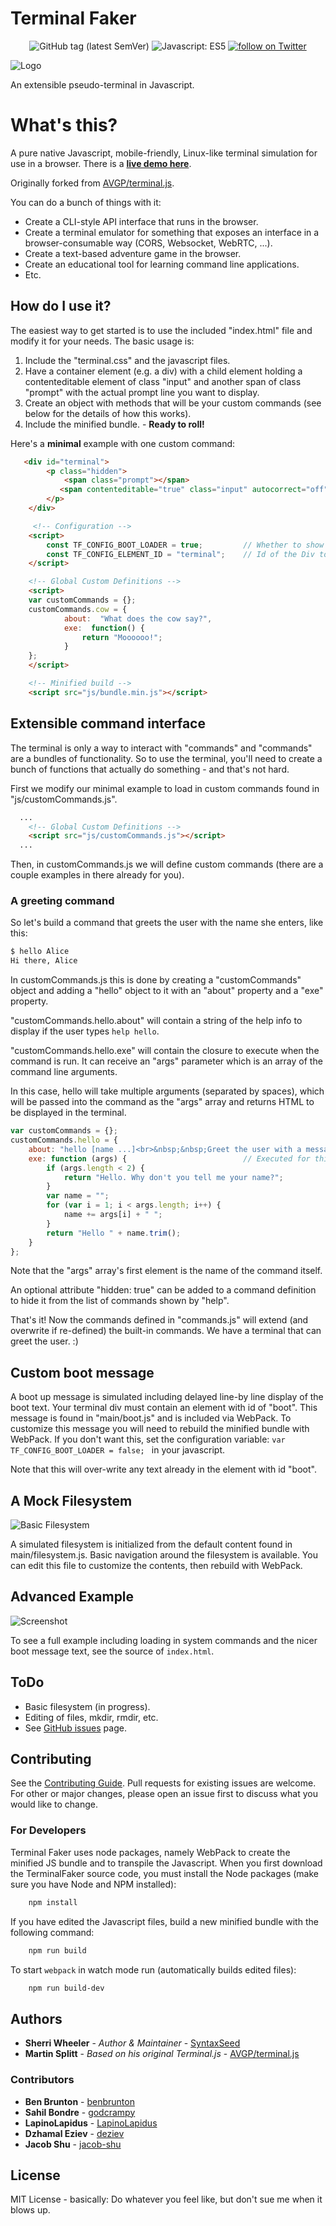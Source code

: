 Terminal Faker
===========

<div align="center">
    <img src="https://img.shields.io/github/tag/syntaxseed/terminalfaker.svg"
        alt="GitHub tag (latest SemVer)">
    <img src="https://img.shields.io/badge/JavaScript-ES5-brightgreen.svg"
        alt="Javascript: ES5">
    <a href="https://twitter.com/intent/follow?screen_name=syntaxseed">
        <img src="https://img.shields.io/twitter/follow/syntaxseed.svg?style=social&logo=twitter"
            alt="follow on Twitter"></a>
</div>

![Logo](src/favicon.png)

An extensible pseudo-terminal in Javascript.

# What's this?

A pure native Javascript, mobile-friendly, Linux-like terminal simulation for use in a browser. There is a **[live demo here](https://syntaxseed.github.io/terminalfaker/src/)**.

Originally forked from [AVGP/terminal.js](https://github.com/AVGP/terminal.js).

You can do a bunch of things with it:

- Create a CLI-style API interface that runs in the browser.
- Create a terminal emulator for something that exposes an interface in a browser-consumable way (CORS, Websocket, WebRTC, ...).
- Create a text-based adventure game in the browser.
- Create an educational tool for learning command line applications.
- Etc.

## How do I use it?

The easiest way to get started is to use the included "index.html" file and modify it for your needs. The basic usage is:

1. Include the "terminal.css" and the javascript files.
2. Have a container element (e.g. a div) with a child element holding a contenteditable element of class "input" and another span of class "prompt" with the actual prompt line you want to display.
3. Create an object with methods that will be your custom commands (see below for the details of how this works).
4. Include the minified bundle. - **Ready to roll!**

Here's a **minimal** example with one custom command:

```html
   <div id="terminal">
        <p class="hidden">
            <span class="prompt"></span>
           <span contenteditable="true" class="input" autocorrect="off" autocapitalize="none" autocomplete="off"> </span>
        </p>
    </div>

     <!-- Configuration -->
    <script>
        const TF_CONFIG_BOOT_LOADER = true;         // Whether to show the longer boot loading startup message.
        const TF_CONFIG_ELEMENT_ID = "terminal";    // Id of the Div to create the terminal in. Should be defined above.
    </script>

    <!-- Global Custom Definitions -->
    <script>
    var customCommands = {};
    customCommands.cow = {
            about:  "What does the cow say?",
            exe:  function() {
                return "Moooooo!";
            }
    };
    </script>

    <!-- Minified build -->
    <script src="js/bundle.min.js"></script>
```

## Extensible command interface

The terminal is only a way to interact with "commands" and "commands" are a bundles of functionality.
So to use the terminal, you'll need to create a bunch of functions that actually do something - and that's not hard.

First we modify our minimal example to load in custom commands found in "js/customCommands.js".

```html
  ...
    <!-- Global Custom Definitions -->
    <script src="js/customCommands.js"></script>
  ...
```

Then, in customCommands.js we will define custom commands (there are a couple examples in there already for you).

### A greeting command

So let's build a command that greets the user with the name she enters, like this:

```bash
$ hello Alice
Hi there, Alice
```

In customCommands.js this is done by creating a "customCommands" object and adding a "hello" object to it with an "about" property and a "exe" property.

"customCommands.hello.about" will contain a string of the help info to display if the user types ``help hello``.

"customCommands.hello.exe" will contain the closure to execute when the command is run. It can receive an "args" parameter which is an array of the command line arguments.

In this case, hello will take multiple arguments (separated by spaces), which will be passed into the command as the "args" array and returns HTML to be displayed in the terminal.

```javascript
var customCommands = {};
customCommands.hello = {
    about: "hello [name ...]<br>&nbsp;&nbsp;Greet the user with a message.",
    exe: function (args) {                          // Executed for this command. args[0] contains the command name.
        if (args.length < 2) {
            return "Hello. Why don't you tell me your name?";
        }
        var name = "";
        for (var i = 1; i < args.length; i++) {
            name += args[i] + " ";
        }
        return "Hello " + name.trim();
    }
};
```

Note that the "args" array's first element is the name of the command itself.

An optional attribute "hidden: true" can be added to a command definition to hide it from the list of commands shown by "help".

That's it! Now the commands defined in "commands.js" will extend (and overwrite if re-defined) the built-in commands. We have a terminal that can greet the user. :)

## Custom boot message

A boot up message is simulated including delayed line-by line display of the boot text. Your terminal div must contain an element with id of "boot". This message is found in "main/boot.js" and is included via WebPack. To customize this message you will need to rebuild the minified bundle with WebPack. If you don't want this, set the configuration variable: ``var TF_CONFIG_BOOT_LOADER = false; `` in your javascript.

Note that this will over-write any text already in the element with id "boot".

## A Mock Filesystem

![Basic Filesystem](media/screenshot2.png)

A simulated filesystem is initialized from the default content found in main/filesystem.js. Basic navigation around the filesystem is available. You can edit this file to customize the contents, then rebuild with WebPack.

## Advanced Example

![Screenshot](media/screenshot1.png)

To see a full example including loading in system commands and the nicer boot message text, see the source of `index.html`.

## ToDo

* Basic filesystem (in progress).
* Editing of files, mkdir, rmdir, etc.
* See [GitHub issues](https://github.com/syntaxseed/terminalfaker/issues) page.

## Contributing

See the [Contributing Guide](CONTRIBUTING.md). Pull requests for existing issues are welcome. For other or major changes, please open an issue first to discuss what you would like to change.

### For Developers

Terminal Faker uses node packages, namely WebPack to create the minified JS bundle and to transpile the Javascript. When you first download the TerminalFaker source code, you must install the Node packages (make sure you have Node and NPM installed):

```bash
    npm install
```

If you have edited the Javascript files, build a new minified bundle with the following command:

```bash
    npm run build
```

To start `webpack` in watch mode run (automatically builds edited files):

```bash
    npm run build-dev
```

## Authors

* **Sherri Wheeler** - *Author & Maintainer* - [SyntaxSeed](https://github.com/SyntaxSeed)
* **Martin Splitt** - *Based on his original Terminal.js* - [AVGP/terminal.js](https://github.com/AVGP/terminal.js)

### Contributors

* **Ben Brunton** - [benbrunton](https://github.com/benbrunton)
* **Sahil Bondre** - [godcrampy](https://github.com/godcrampy)
* **LapinoLapidus** - [LapinoLapidus](https://github.com/LapinoLapidus)
* **Dzhamal Eziev** - [deziev](https://github.com/deziev)
* **Jacob Shu** - [jacob-shu](https://github.com/jacob-shu)

## License

MIT License - basically: Do whatever you feel like, but don't sue me when it blows up.
